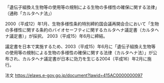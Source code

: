 「遺伝子組換え生物等の使用等の規制による生物の多様性の確保に関する法律」（通称「カルタヘナ法」）

2000（平成12）年1月、生物多様性条約特別締約国会議再開会合において「生物の多様性に関する条約のバイオセーフティに関するカルタヘナ議定書（カルタヘナ議定書）」が採択。
2003（平成15）年6月に締結。

議定書を日本で実施するため、2003（平成15）年6月に「遺伝子組換え生物等の使用等の規制による生物の多様性の確保に関する法律（カルタヘナ法）」が公布され、カルタヘナ議定書が日本に効力を生じる2004（平成16）年2月に施行。

法文
https://elaws.e-gov.go.jp/document?lawid=415AC0000000097